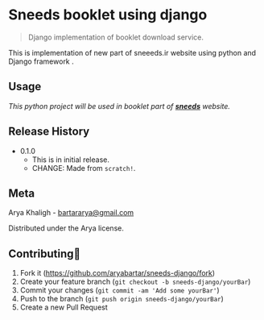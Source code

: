 # Sneeds booklet using django
>Django implementation of booklet download service.


This is implementation of new part of sneeeds.ir website using python and Django framework .


## Usage 

_This python project will be used in booklet part of  <a href="http://sneeds.ir/" target="_blank">**sneeds**</a> website._


## Release History

* 0.1.0
    * This is in initial release. 
    * CHANGE: Made from `scratch!`.


## Meta

Arya Khaligh - bartararya@gmail.com 

Distributed under the Arya license.


## Contributing🍴

1. Fork it (<https://github.com/aryabartar/sneeds-django/fork>)
2. Create your feature branch (`git checkout -b sneeds-django/yourBar`)
3. Commit your changes (`git commit -am 'Add some yourBar'`)
4. Push to the branch (`git push origin sneeds-django/yourBar`)
5. Create a new Pull Request


